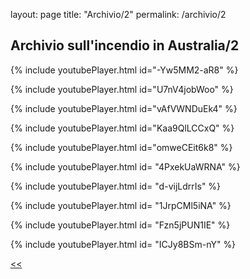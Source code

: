 layout: page
title: "Archivio/2"
permalink: /archivio/2

## Archivio sull'incendio in Australia/2

{% include youtubePlayer.html id="-Yw5MM2-aR8" %}

{% include youtubePlayer.html id="U7nV4jobWoo" %}

{% include youtubePlayer.html id="vAfVWNDuEk4" %}

{% include youtubePlayer.html id="Kaa9QlLCCxQ" %}

{% include youtubePlayer.html id="omweCEit6k8" %}

{% include youtubePlayer.html id= "4PxekUaWRNA" %}

{% include youtubePlayer.html id= "d-vijLdrrIs" %}

{% include youtubePlayer.html id= "1JrpCMl5iNA" %}

{% include youtubePlayer.html id= "Fzn5jPUN1IE" %}

{% include youtubePlayer.html id= "ICJy8BSm-nY" %}

[<<](index.md)
